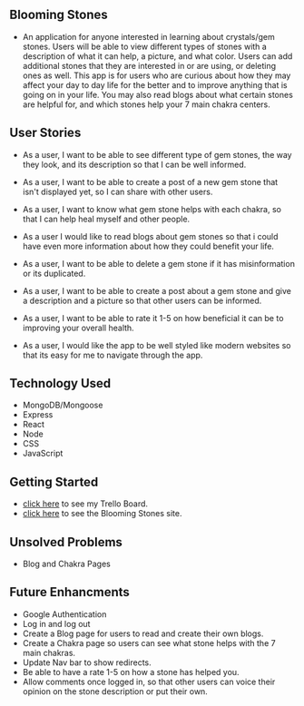 ## Blooming Stones
 - An application for anyone interested in learning about crystals/gem stones. Users will be able to view different types of stones with a description of what it can help, a picture, and what color. Users can add additional stones that they are interested in or are using, or deleting ones as well. This app is for users who are curious about how they may affect your day to day life for the better and to improve anything that is going on in your life. You may also read blogs about what certain stones are helpful for, and which stones help your 7 main chakra centers.

## User Stories
- As a user, I want to be able to see different type of gem stones, the way they look, and its description so that I can be well informed.

- As a user, I want to be able to create a post of a new gem stone that isn't displayed yet, so I can share with other users.

- As a user, I want to know what gem stone helps with each chakra, so that I can help heal myself and other people.

- As a user I would like to read blogs about gem stones so that i could have even more information about how they could benefit your life.

- As a user, I want to be able to delete a gem stone if it has misinformation or its duplicated.

- As a user, I want to be able to create a post about a gem stone and give a description and a picture so that other users can be informed.

- As a user, I want to be able to rate it 1-5 on how beneficial it can be to improving your overall health.

- As a user, I would like the app to be well styled like modern websites so that its easy for me to navigate through the app.

## Technology Used
- MongoDB/Mongoose
- Express
- React
- Node
- CSS
- JavaScript

## Getting Started
- [click here](https://trello.com/b/S9DVpx27/project-3) to see my Trello Board.
- [click here]() to see the Blooming Stones site.

## Unsolved Problems
- Blog and Chakra Pages

## Future Enhancments
- Google Authentication
- Log in and log out
- Create a Blog page for users to read and create their own blogs.
- Create a Chakra page so users can see what stone helps with the 7 main chakras.
- Update Nav bar to show redirects.
- Be able to have a rate 1-5 on how a stone has helped you.
- Allow comments once logged in, so that other users can voice their opinion on the stone description or put their own.

